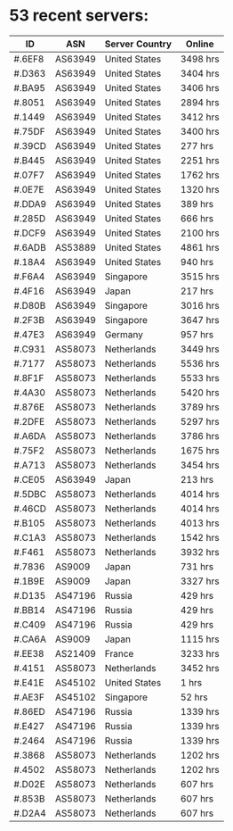 # 53 recent servers:

| ID | ASN | Server Country | Online |
| ------ | ------ | ------ | ------ |
| #.6EF8 | AS63949 | United States | 3498 hrs |
| #.D363 | AS63949 | United States | 3404 hrs |
| #.BA95 | AS63949 | United States | 3406 hrs |
| #.8051 | AS63949 | United States | 2894 hrs |
| #.1449 | AS63949 | United States | 3412 hrs |
| #.75DF | AS63949 | United States | 3400 hrs |
| #.39CD | AS63949 | United States | 277 hrs |
| #.B445 | AS63949 | United States | 2251 hrs |
| #.07F7 | AS63949 | United States | 1762 hrs |
| #.0E7E | AS63949 | United States | 1320 hrs |
| #.DDA9 | AS63949 | United States | 389 hrs |
| #.285D | AS63949 | United States | 666 hrs |
| #.DCF9 | AS63949 | United States | 2100 hrs |
| #.6ADB | AS53889 | United States | 4861 hrs |
| #.18A4 | AS63949 | United States | 940 hrs |
| #.F6A4 | AS63949 | Singapore | 3515 hrs |
| #.4F16 | AS63949 | Japan | 217 hrs |
| #.D80B | AS63949 | Singapore | 3016 hrs |
| #.2F3B | AS63949 | Singapore | 3647 hrs |
| #.47E3 | AS63949 | Germany | 957 hrs |
| #.C931 | AS58073 | Netherlands | 3449 hrs |
| #.7177 | AS58073 | Netherlands | 5536 hrs |
| #.8F1F | AS58073 | Netherlands | 5533 hrs |
| #.4A30 | AS58073 | Netherlands | 5420 hrs |
| #.876E | AS58073 | Netherlands | 3789 hrs |
| #.2DFE | AS58073 | Netherlands | 5297 hrs |
| #.A6DA | AS58073 | Netherlands | 3786 hrs |
| #.75F2 | AS58073 | Netherlands | 1675 hrs |
| #.A713 | AS58073 | Netherlands | 3454 hrs |
| #.CE05 | AS63949 | Japan | 213 hrs |
| #.5DBC | AS58073 | Netherlands | 4014 hrs |
| #.46CD | AS58073 | Netherlands | 4014 hrs |
| #.B105 | AS58073 | Netherlands | 4013 hrs |
| #.C1A3 | AS58073 | Netherlands | 1542 hrs |
| #.F461 | AS58073 | Netherlands | 3932 hrs |
| #.7836 | AS9009 | Japan | 731 hrs |
| #.1B9E | AS9009 | Japan | 3327 hrs |
| #.D135 | AS47196 | Russia | 429 hrs |
| #.BB14 | AS47196 | Russia | 429 hrs |
| #.C409 | AS47196 | Russia | 429 hrs |
| #.CA6A | AS9009 | Japan | 1115 hrs |
| #.EE38 | AS21409 | France | 3233 hrs |
| #.4151 | AS58073 | Netherlands | 3452 hrs |
| #.E41E | AS45102 | United States | 1 hrs |
| #.AE3F | AS45102 | Singapore | 52 hrs |
| #.86ED | AS47196 | Russia | 1339 hrs |
| #.E427 | AS47196 | Russia | 1339 hrs |
| #.2464 | AS47196 | Russia | 1339 hrs |
| #.3868 | AS58073 | Netherlands | 1202 hrs |
| #.4502 | AS58073 | Netherlands | 1202 hrs |
| #.D02E | AS58073 | Netherlands | 607 hrs |
| #.853B | AS58073 | Netherlands | 607 hrs |
| #.D2A4 | AS58073 | Netherlands | 607 hrs |

